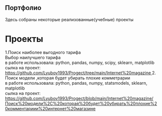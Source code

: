 ##  Портфолио  
Здесь собраны некоторые реализованные(учебные) проекты  

# Проекты   
1.Поиск наиболее выгодного тарифа  
 Выбор наилучшего тарифа  
в работе использовала:  python, pandas, numpy, scipy, sklearn, matplotlib  
 сылка на проект: [https://github.com/Lyubov1993/Progect/tree/main/Internet%20magazine  ](https://github.com/Lyubov1993/Best-tarif/tree/main)
2.	Поиск модели ,которая будет убирать плохие комметрарии  
    в работе использовала: python, pandas, numpy, statsmodels, sklearn, matplotlib  
   сылка на проект: https://github.com/Lyubov1993/Progect/blob/main/Internet%20magazine/Поиск%20модели%2C%20которая%20будет%20убирать%20плохие%20комментариии%20интернет%20магазине

